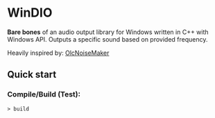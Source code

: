 # WinDIO

**Bare bones** of an audio output library for Windows written in C++ with Windows API.
Outputs a specific sound based on provided frequency.

Heavily inspired by: [OlcNoiseMaker](https://github.com/OneLoneCoder/synth/blob/master/olcNoiseMaker.h)

## Quick start

### Compile/Build (Test):

```console
> build
```